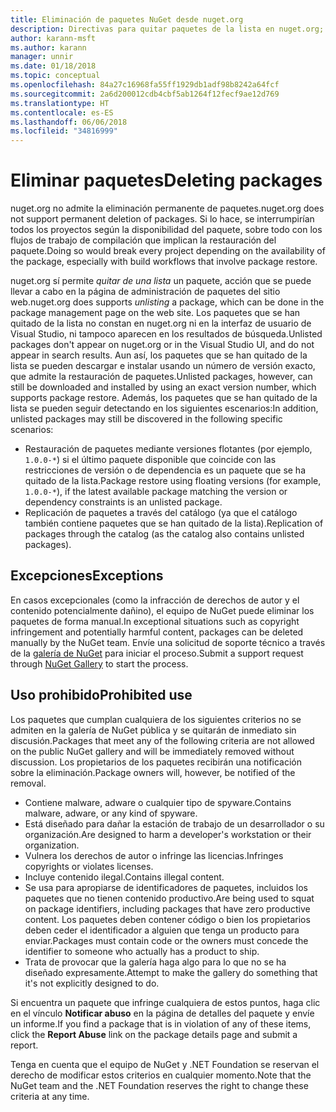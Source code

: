 ```yaml
---
title: Eliminación de paquetes NuGet desde nuget.org
description: Directivas para quitar paquetes de la lista en nuget.org; la eliminación permanente no se admite, excepto cuando los paquetes infringen otras directivas.
author: karann-msft
ms.author: karann
manager: unnir
ms.date: 01/18/2018
ms.topic: conceptual
ms.openlocfilehash: 84a27c16968fa55ff1929db1adf98b8242a64fcf
ms.sourcegitcommit: 2a6d200012cdb4cbf5ab1264f12fecf9ae12d769
ms.translationtype: HT
ms.contentlocale: es-ES
ms.lasthandoff: 06/06/2018
ms.locfileid: "34816999"
---
```

# <a name="deleting-packages"></a><span data-ttu-id="dec0a-103">Eliminar paquetes</span><span class="sxs-lookup"><span data-stu-id="dec0a-103">Deleting packages</span></span>

<span data-ttu-id="dec0a-104">nuget.org no admite la eliminación permanente de paquetes.</span><span class="sxs-lookup"><span data-stu-id="dec0a-104">nuget.org does not support permanent deletion of packages.</span></span> <span data-ttu-id="dec0a-105">Si lo hace, se interrumpirían todos los proyectos según la disponibilidad del paquete, sobre todo con los flujos de trabajo de compilación que implican la restauración del paquete.</span><span class="sxs-lookup"><span data-stu-id="dec0a-105">Doing so would break every project depending on the availability of the package, especially with build workflows that involve package restore.</span></span>

<span data-ttu-id="dec0a-106">nuget.org sí permite *quitar de una lista* un paquete, acción que se puede llevar a cabo en la página de administración de paquetes del sitio web.</span><span class="sxs-lookup"><span data-stu-id="dec0a-106">nuget.org does supports *unlisting* a package, which can be done in the package management page on the web site.</span></span> <span data-ttu-id="dec0a-107">Los paquetes que se han quitado de la lista no constan en nuget.org ni en la interfaz de usuario de Visual Studio, ni tampoco aparecen en los resultados de búsqueda.</span><span class="sxs-lookup"><span data-stu-id="dec0a-107">Unlisted packages don't appear on nuget.org or in the Visual Studio UI, and do not appear in search results.</span></span> <span data-ttu-id="dec0a-108">Aun así, los paquetes que se han quitado de la lista se pueden descargar e instalar usando un número de versión exacto, que admite la restauración de paquetes.</span><span class="sxs-lookup"><span data-stu-id="dec0a-108">Unlisted packages, however, can still be downloaded and installed by using an exact version number, which supports package restore.</span></span> <span data-ttu-id="dec0a-109">Además, los paquetes que se han quitado de la lista se pueden seguir detectando en los siguientes escenarios:</span><span class="sxs-lookup"><span data-stu-id="dec0a-109">In addition, unlisted packages may still be discovered in the following specific scenarios:</span></span>

- <span data-ttu-id="dec0a-110">Restauración de paquetes mediante versiones flotantes (por ejemplo, `1.0.0-*`) si el último paquete disponible que coincide con las restricciones de versión o de dependencia es un paquete que se ha quitado de la lista.</span><span class="sxs-lookup"><span data-stu-id="dec0a-110">Package restore using floating versions (for example, `1.0.0-*`), if the latest available package matching the version or dependency constraints is an unlisted package.</span></span>
- <span data-ttu-id="dec0a-111">Replicación de paquetes a través del catálogo (ya que el catálogo también contiene paquetes que se han quitado de la lista).</span><span class="sxs-lookup"><span data-stu-id="dec0a-111">Replication of packages through the catalog (as the catalog also contains unlisted packages).</span></span>

## <a name="exceptions"></a><span data-ttu-id="dec0a-112">Excepciones</span><span class="sxs-lookup"><span data-stu-id="dec0a-112">Exceptions</span></span>

<span data-ttu-id="dec0a-113">En casos excepcionales (como la infracción de derechos de autor y el contenido potencialmente dañino), el equipo de NuGet puede eliminar los paquetes de forma manual.</span><span class="sxs-lookup"><span data-stu-id="dec0a-113">In exceptional situations such as copyright infringement and potentially harmful content, packages can be deleted manually by the NuGet team.</span></span> <span data-ttu-id="dec0a-114">Envíe una solicitud de soporte técnico a través de la [galería de NuGet](http://www.nuget.org) para iniciar el proceso.</span><span class="sxs-lookup"><span data-stu-id="dec0a-114">Submit a support request through [NuGet Gallery](http://www.nuget.org) to start the process.</span></span>

## <a name="prohibited-use"></a><span data-ttu-id="dec0a-115">Uso prohibido</span><span class="sxs-lookup"><span data-stu-id="dec0a-115">Prohibited use</span></span>

<span data-ttu-id="dec0a-116">Los paquetes que cumplan cualquiera de los siguientes criterios no se admiten en la galería de NuGet pública y se quitarán de inmediato sin discusión.</span><span class="sxs-lookup"><span data-stu-id="dec0a-116">Packages that meet any of the following criteria are not allowed on the public NuGet gallery and will be immediately removed without discussion.</span></span> <span data-ttu-id="dec0a-117">Los propietarios de los paquetes recibirán una notificación sobre la eliminación.</span><span class="sxs-lookup"><span data-stu-id="dec0a-117">Package owners will, however, be notified of the removal.</span></span>

- <span data-ttu-id="dec0a-118">Contiene malware, adware o cualquier tipo de spyware.</span><span class="sxs-lookup"><span data-stu-id="dec0a-118">Contains malware, adware, or any kind of spyware.</span></span>
- <span data-ttu-id="dec0a-119">Está diseñado para dañar la estación de trabajo de un desarrollador o su organización.</span><span class="sxs-lookup"><span data-stu-id="dec0a-119">Are designed to harm a developer's workstation or their organization.</span></span>
- <span data-ttu-id="dec0a-120">Vulnera los derechos de autor o infringe las licencias.</span><span class="sxs-lookup"><span data-stu-id="dec0a-120">Infringes copyrights or violates licenses.</span></span>
- <span data-ttu-id="dec0a-121">Incluye contenido ilegal.</span><span class="sxs-lookup"><span data-stu-id="dec0a-121">Contains illegal content.</span></span>
- <span data-ttu-id="dec0a-122">Se usa para apropiarse de identificadores de paquetes, incluidos los paquetes que no tienen contenido productivo.</span><span class="sxs-lookup"><span data-stu-id="dec0a-122">Are being used to squat on package identifiers, including packages that have zero productive content.</span></span> <span data-ttu-id="dec0a-123">Los paquetes deben contener código o bien los propietarios deben ceder el identificador a alguien que tenga un producto para enviar.</span><span class="sxs-lookup"><span data-stu-id="dec0a-123">Packages must contain code or the owners must concede the identifier to someone who actually has a product to ship.</span></span>
- <span data-ttu-id="dec0a-124">Trata de provocar que la galería haga algo para lo que no se ha diseñado expresamente.</span><span class="sxs-lookup"><span data-stu-id="dec0a-124">Attempt to make the gallery do something that it's not explicitly designed to do.</span></span>

<span data-ttu-id="dec0a-125">Si encuentra un paquete que infringe cualquiera de estos puntos, haga clic en el vínculo **Notificar abuso** en la página de detalles del paquete y envíe un informe.</span><span class="sxs-lookup"><span data-stu-id="dec0a-125">If you find a package that is in violation of any of these items, click the **Report Abuse** link on the package details page and submit a report.</span></span>

<span data-ttu-id="dec0a-126">Tenga en cuenta que el equipo de NuGet y .NET Foundation se reservan el derecho de modificar estos criterios en cualquier momento.</span><span class="sxs-lookup"><span data-stu-id="dec0a-126">Note that the NuGet team and the .NET Foundation reserves the right to change these criteria at any time.</span></span>
